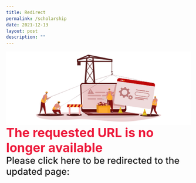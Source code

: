 ```yaml
---
title: Redirect
permalink: /scholarship
date: 2021-12-13
layout: post
description: ""
---
```

<div style="width:100%;display:flex;justify-content:center;"><img src="/images/Page-Redirect.jpg"></div>

<div style="width:100%;display:flex;justify-content:center; font-size:34px; font-weight: 700; color: #ed1a3b;">The requested URL is no longer available</div>

<div style="width:100%;display:flex;justify-content:center; font-size:25px; font-weight: 500; ;">Please click here to be redirected to the updated page:</div>

